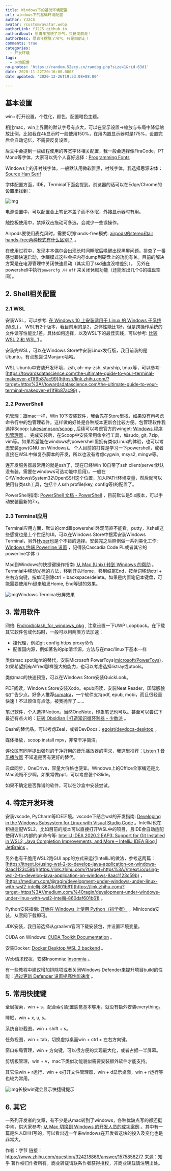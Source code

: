 ```yaml
---
title: Windows下的基础环境配置
url: windows下的基础环境配置
author: YJ2CS
avatar: /custom/avatar.webp
authorLink: YJ2CS.github.io
authorAbout: 愿青年摆脱了冷气，只是向前走！
authorDesc: 愿青年摆脱了冷气，只是向前走！
comments: true
categories:
  - 开发环境
tags:
  - 环境配置
no-photos: 'https://random.52ecy.cn/randbg.php?size=1&rid-63d1'
date: 2020-11-22T20:16:00.000Z
date updated: '2020-12-26T19:53:08+08:00'

---
```


## 基本设置

win+i打开设置，个性化，颜色，配置暗色主题。

相比mac，win上界面的默认字号有点大，可以在显示设置->缩放与布局中降低缩放比例，比如我在4k显示时一般使用150%，在用内置显示器时是175%，设置完后会自动记忆，不需要反复设置。

后文中会提到一些编程使用的等宽字体相关配置，我一般会选择像FiraCode，PT Mono等字体，大家可以凭个人喜好选择：[Programming Fonts](https://link.zhihu.com/?target=https%3A//www.programmingfonts.org/)

Windows上的非衬线字体，一般默认用微软雅黑，衬线字体，我选择思源宋体：[Source Han Serif](https://link.zhihu.com/?target=https%3A//source.typekit.com/source-han-serif/)

字体配置方面，IDE，Terminal下面会提到。浏览器的话可以在Edge/Chrome的设置里找到：

![img](https://pic1.zhimg.com/v2-586b55e3533edea371f1084dd1a3e5fb_r.jpg?source=1940ef5c)

电源设置中，可以配置合上笔记本盖子而不休眠，外接显示器时有用。

触控板使用中，禁掉双击拖动可多选，会减少一些误操作。

Airpods要使用麦克风时，需要切到hands-free模式: [airpods的stereo和air hands-free两种模式有什么区别？](https://www.zhihu.com/question/281707821/answer/927141151) 。

在使用过程中，发现本本偶尔会出现长时间睡眠后唤醒出现黑屏问题。排查了一番感觉跟快速启动，休眠模式这些会把内存dump到硬盘上的功能有关。目前的解决方案是在电源管理中关闭快速启动（其实用了ssd速度没啥差别），
另外在powershell中执行`powercfg /H off` 来关闭休眠功能（还能省出几个G的磁盘空间）。

## 2. Shell相关配置

### 2.1 WSL

安装WSL，可以参考: [在 Windows 10 上安装适用于 Linux 的 Windows 子系统 (WSL)](https://link.zhihu.com/?target=https%3A//docs.microsoft.com/zh-cn/windows/wsl/install-win10%23update-to-wsl-2) 。
WSL有2个版本，我目前用的是2，总体性能比1好，但是跨操作系统的文件读写性能比1差。具体如何选择，以及WSL下的最佳实践，可以参考: [比较 WSL 2 和 WSL 1](https://link.zhihu.com/?target=https%3A//docs.microsoft.com/zh-cn/windows/wsl/compare-versions) 。

安装完WSL，可以在Windows Store中安装Linux发行版，我目前装的是Ubuntu，有点想尝试Manjaro哈哈。

WSL Ubuntu中安装开发环境，zsh, oh-my-zsh, starship, tmux等，可以参考: [https://towardsdatascience.com/the-ultimate-guide-to-your-terminal-makeover-e11f9b87ac99](https://link.zhihu.com/?target=https%3A//towardsdatascience.com/the-ultimate-guide-to-your-terminal-makeover-e11f9b87ac99) 。

### 2.2 PowerShell

包管理：跟mac一样，Win 10下安装软件，我会先在Store里找，如果没有再考虑命令行中的包管理软件。这样做的好处是各种版本更新会比较方便。包管理软件我选择Scoop: [lukesampson/scoop](https://link.zhihu.com/?target=https%3A//github.com/lukesampson/scoop) ,
后续可以考虑官方的winget: [Windows 程序包管理器](https://link.zhihu.com/?target=https%3A//docs.microsoft.com/zh-cn/windows/package-manager/) 。
完成安装后，在Scoop中安装常用命令行工具，如sudo, git, 7zip, vim等。如果希望能在windows的powershell里拥有类似Linux的体验，也可以考虑安装gow(GNU on Windows)。
个人目前的打算是学习一下powershell，或者直接在WSL中做复杂脚本的开发，所以也没有考虑cygwin, msys2, mingw等。

连开发服务器最常用的就是ssh了，现在已经Win 10自带了ssh client(server默认没有装，需要在windows可选功能中启用)，一般在C:\Windows\System32\OpenSSH这个位置，加入PATH环境变量，然后就可以使用各类ssh工具，包括个人ssh profile(key, config等)的配置了。

PowerShell指南: [PowerShell 文档 - PowerShell](https://link.zhihu.com/?target=https%3A//docs.microsoft.com/zh-cn/powershell/) ，目前默认是5.x版本，可以手动安装最新的7.x。

### 2.3 Terminal应用

Terminal应用方面，默认的cmd跟powershell外观简直不能看，putty，Xshell这些感觉也是上个世纪的UI。可以在Windows Store中搜索安装Windows Terminal，另外[Hyper](https://link.zhihu.com/?target=https%3A//hyper.is/)也是个不错的选择。安装完之后照例做一系列美化工作: [Windows 终端 Powerline 设置](https://link.zhihu.com/?target=https%3A//docs.microsoft.com/zh-cn/windows/terminal/tutorials/powerline-setup) ，记得装Cascadia Code PL或者其它的powerline字体 :)

Mac到Windows的快捷键操作指南: [从 Mac (Unix) 转到 Windows 的帮助](https://link.zhihu.com/?target=https%3A//docs.microsoft.com/zh-cn/windows/dev-environment/mac-to-windows) 。Termnial中移动光标的方法，移到开头Home，移到结尾End，按单词移动ctrl + 左右方向键，按单词删除ctrl + backspace/delete。如果是内置笔记本键盘，可能需要使用Fn键来触发Home, End等键的效果。

![img](https://pic1.zhimg.com/v2-3e6561c91d4622ef9ff832ea565b0c65_r.jpg?source=1940ef5c)Windows Terminal分屏效果

## 3. 常用软件

网络: [Fndroid/clash_for_windows_pkg](https://link.zhihu.com/?target=https%3A//github.com/fndroid/clash_for_windows_pkg) ,
注意设置一下UWP Loopback。在下载其它软件包或代码时，一般可以用两类方法加速：

- 挂代理，例如git config https.proxy命令
- 配置国内源，例如著名的pip清华源，方法与在mac/linux下基本一样

类似mac spotlight的替代，安装Microsoft PowerToys([microsoft/PowerToys](https://link.zhihu.com/?target=https%3A//github.com/microsoft/PowerToys))，如果希望拥有Alfred那样强大的能力，也可以考虑选择listray或utools。

类似mac的快速预览，可以在Windows Store安装QuickLook。

PDF阅读，Windows Store安装Xodo。epub阅读，安装Neat Reader，国际版貌似广告少点。好多人推荐[sumatra](https://link.zhihu.com/?target=https%3A//www.sumatrapdfreader.org/free-pdf-reader.html)，一个软件支持pdf, epub, mobi，而且很轻量快速！不过颜值有点低，被我抛弃了……

笔记软件，个人选择Notion。当然OneNote，印象笔记也可以。甚至可以尝试下最近有点火的：[玩转 Obsidian |  打造知识循环利器 - 少数派](https://link.zhihu.com/?target=https%3A//sspai.com/post/62414) 。

Dash的替代品，可以考虑Zeal，或者DevDocs：[egoist/devdocs-desktop](https://link.zhihu.com/?target=https%3A//github.com/egoist/devdocs-desktop) 。

媒体播放，scoop install mpv，非常干净简洁。

评论区有同学提出强烈的干净好用的音乐播放器的需求，我这里推荐：[Listen 1 音乐播放器](https://link.zhihu.com/?target=https%3A//listen1.github.io/listen1/) 不知道是否有更好的替代。

云盘同步，OneDrive，容量大价格也便宜。Windows上的Office全家桶还是比Mac流畅不少啊。如果常做ppt，可以考虑装个iSlide。

如果不确定是否靠谱的软件，可以在沙盒中安装尝试。

## 4. 特定开发环境

安装vscode, PyCharm等IDE环境。vscode下结合wsl的开发指南: [Developing in the Windows Subsystem for Linux with Visual Studio Code](https://link.zhihu.com/?target=https%3A//code.visualstudio.com/docs/remote/wsl) 。IntelliJ也在积极适配WSL2，比如目前的版本可以直接打开WSL中的项目，且IDE会自动适配使用WSL内部的git命令等: [IntelliJ IDEA 2020.2 EAP3: Support for Git Installed in WSL2, Java Completion Improvements, and More – IntelliJ IDEA Blog | JetBrains](https://link.zhihu.com/?target=https%3A//blog.jetbrains.com/idea/2020/06/intellij-idea-2020-2-eap3-support-for-git-installed-in-wsl2-java-completion-improvements-and-more/) 。

另外也有干脆用WSL2跑GUI app的方式来运行IntelliJ的做法，参考这两篇：[https://itnext.io/using-wsl-2-to-develop-java-application-on-windows-8aac1123c59b](https://link.zhihu.com/?target=https%3A//itnext.io/using-wsl-2-to-develop-java-application-on-windows-8aac1123c59b) ，[https://medium.com/@ragin/development-under-windows-under-linux-with-wsl2-intellij-860daf601b61](https://link.zhihu.com/?target=https%3A//medium.com/%40ragin/development-under-windows-under-linux-with-wsl2-intellij-860daf601b61) 。

Python安装指南: [开始在 Windows 上使用 Python（初学者）](https://link.zhihu.com/?target=https%3A//docs.microsoft.com/zh-cn/windows/python/beginners) 。Miniconda安装，从官网下载即可。

JDK安装，我目前选择从graalvm官网下载安装包，并设置环境变量。

CUDA on Windows: [CUDA Toolkit Documentation](https://link.zhihu.com/?target=https%3A//docs.nvidia.com/cuda/cuda-installation-guide-microsoft-windows/index.html) 。

安装Docker: [Docker Desktop WSL 2 backend](https://link.zhihu.com/?target=https%3A//docs.docker.com/docker-for-windows/wsl/) 。

Web请求模拟，安装Insomnia: [Insomnia](https://link.zhihu.com/?target=https%3A//insomnia.rest/) 。

有一些教程中建议增加排除项或者关闭Windows Defender来提升项目build的性能：[通过更新 Defender 设置提高性能速度](https://link.zhihu.com/?target=https%3A//docs.microsoft.com/zh-cn/windows/android/defender-settings) 。

## 5. 常用快捷键

全局搜索，win + s，配合索引配置感觉基本够用，就没有额外安装everything。

睡眠，win + x, u, s。

系统自带截图，win + shift + s。

任务视图，win + tab，切换虚拟桌面win + ctrl + 左右方向键。

窗口布局管理，win + 方向键，可以很方便的实现最大化，或者占据一半屏幕。

剪切板管理，win + v，mac下类似功能貌似需要安装额外软件才能支持。

其它像win + r运行，win + e打开文件管理器，win + d显示桌面，win + r运行等也较为常用。

![img](https://pic4.zhimg.com/v2-b0e0925066c2e7973f14c51ea9f9a032_r.jpg?source=1940ef5c)长按win键会显示快捷键提示

## 6. 其它

一系列开发者的文章，有不少是从mac转到了windows，各种优缺点写的都还挺中肯，供大家参考: [从 Mac 切换到 Windows 的开发人员的成功案例](https://link.zhihu.com/?target=https%3A//docs.microsoft.com/zh-cn/windows/dev-environment/dev-stories) 。其中有一篇是名人DHH写的，可以看出近一年来windows在开发者这块的投入及变化也是非常大。

作者：字节
链接：<https://www.zhihu.com/question/324218869/answer/1575858277>
来源：知乎
著作权归作者所有。商业转载请联系作者获得授权，非商业转载请注明出处。
